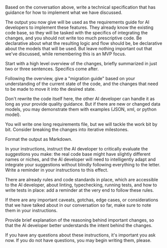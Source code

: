 Based on the conversation above, write a technical specification that has guidance for how to implement what we have discussed.

The output you now give will be used as the requirements guide for AI developers to implement these features. They already know the existing code base, so they will be tasked with the specifics of integrating the changes, and you should not write too much prescriptive code. Be declarative about what the resulting logic and flow should be, be declarative about the models that will be used. But leave nothing important out that we've discussed, while remembering this is an MVP focus.

Start with a high level overview of the changes, briefly summarized in just two or three sentences. Specifics come after.

Following the overview, give a "migration guide" based on your understanding of the current state of the code, and the changes that need to be made to move it into the desired state.

Don't rewrite the code itself here, the other AI developer can handle it as long as your provide quality guidance. But if there are new or changed data models, you may demonstrate them with examples (JSON, xml, or python model).

You will write one long requirements file, but we will tackle the work bit by bit. Consider breaking the changes into iterative milestones.

Format the output as Markdown.

In your instructions, instruct the AI developer to critically evaluate the suggestions you make: the real code base might have slightly different names or niches, and the AI developer will need to intelligently adapt and integrate your suggestions without
blindly following everything to the letter. Write a reminder in your instructions to this effect.

There are already rules and code standards in place, which are accessible to the AI developer, about linting, typechecking, running tests, and how to write tests in place: add a reminder at the very end to follow these rules.

If there are any important caveats, gotchas, edge cases, or considerations that we have talked about in our conversation so far,
make sure to note them in your instructions.

Provide brief explanation of the reasoning behind important changes, so that the AI developer better understands the intent behind
the changes.

If you have any questions about these instructions, it's important you ask now. If you do not have questions, you may begin writing them, please.
